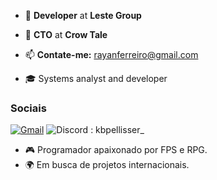 - 🔧 **Developer** at **Leste Group**  
- 🔧 **CTO** at **Crow Tale**

- 📫 **Contate-me:** [rayanferreiro@gmail.com](mailto:rayanferreiro@gmail.com)  
- 🎓 Systems analyst and developer 

### Sociais
[![Gmail](https://img.shields.io/badge/Gmail-D14836?style=for-the-badge&logo=gmail&logoColor=white)](mailto:rayanramos2011@gmail.com)
![Discord](https://img.shields.io/badge/Discord-%235865F2.svg?style=for-the-badge&logo=discord&logoColor=white) : kbpellisser_

- 🎮 Programador apaixonado por FPS e RPG.
- 🌍 Em busca de projetos internacionais. 

